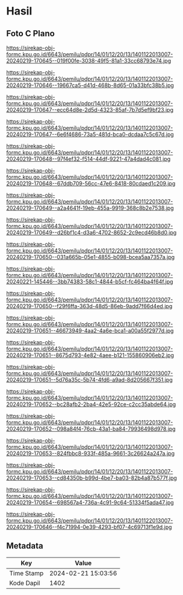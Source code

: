 # Hasil

## Foto C Plano

https://sirekap-obj-formc.kpu.go.id/6643/pemilu/pdpr/14/01/12/20/13/1401122013007-20240219-170645--019f00fe-3038-49f5-81a1-33cc68793e74.jpg

https://sirekap-obj-formc.kpu.go.id/6643/pemilu/pdpr/14/01/12/20/13/1401122013007-20240219-170646--19667ca5-d41d-468b-8d65-01a33bfc38b5.jpg

https://sirekap-obj-formc.kpu.go.id/6643/pemilu/pdpr/14/01/12/20/13/1401122013007-20240219-170647--ecc64d8e-2d5d-4323-85af-7b7d5ef9bf23.jpg

https://sirekap-obj-formc.kpu.go.id/6643/pemilu/pdpr/14/01/12/20/13/1401122013007-20240219-170647--6e6f4686-73a5-481d-bca0-dcdaa7c5c67d.jpg

https://sirekap-obj-formc.kpu.go.id/6643/pemilu/pdpr/14/01/12/20/13/1401122013007-20240219-170648--97f4ef32-f514-44df-9221-47a4dad4c081.jpg

https://sirekap-obj-formc.kpu.go.id/6643/pemilu/pdpr/14/01/12/20/13/1401122013007-20240219-170648--67ddb709-56cc-47e6-8418-80cdaed1c209.jpg

https://sirekap-obj-formc.kpu.go.id/6643/pemilu/pdpr/14/01/12/20/13/1401122013007-20240219-170649--a2a4641f-19eb-455a-9919-368c8b2e7538.jpg

https://sirekap-obj-formc.kpu.go.id/6643/pemilu/pdpr/14/01/12/20/13/1401122013007-20240219-170649--d26bf1c4-d3a6-4702-8652-2c9ecd46b8d0.jpg

https://sirekap-obj-formc.kpu.go.id/6643/pemilu/pdpr/14/01/12/20/13/1401122013007-20240219-170650--031a665b-05e1-4855-b098-bcea5aa7357a.jpg

https://sirekap-obj-formc.kpu.go.id/6643/pemilu/pdpr/14/01/12/20/13/1401122013007-20240221-145446--3bb74383-58c1-4844-b5cf-fc464ba4f64f.jpg

https://sirekap-obj-formc.kpu.go.id/6643/pemilu/pdpr/14/01/12/20/13/1401122013007-20240219-170650--f29f6ffa-363d-48d5-86eb-9add7f66d4ed.jpg

https://sirekap-obj-formc.kpu.go.id/6643/pemilu/pdpr/14/01/12/20/13/1401122013007-20240219-170651--46673949-4aa2-4a6e-bca1-a00a55f2977d.jpg

https://sirekap-obj-formc.kpu.go.id/6643/pemilu/pdpr/14/01/12/20/13/1401122013007-20240219-170651--8675d793-4e82-4aee-b121-155860906eb2.jpg

https://sirekap-obj-formc.kpu.go.id/6643/pemilu/pdpr/14/01/12/20/13/1401122013007-20240219-170651--5d76a35c-5b74-4fd6-a9ad-8d205667f351.jpg

https://sirekap-obj-formc.kpu.go.id/6643/pemilu/pdpr/14/01/12/20/13/1401122013007-20240219-170652--bc28afb2-2ba4-42e5-92ce-c2cc35abde64.jpg

https://sirekap-obj-formc.kpu.go.id/6643/pemilu/pdpr/14/01/12/20/13/1401122013007-20240219-170652--098a84f4-76cb-43a1-ba84-79936498d978.jpg

https://sirekap-obj-formc.kpu.go.id/6643/pemilu/pdpr/14/01/12/20/13/1401122013007-20240219-170653--824fbbc8-933f-485a-9661-3c26624a247a.jpg

https://sirekap-obj-formc.kpu.go.id/6643/pemilu/pdpr/14/01/12/20/13/1401122013007-20240219-170653--cd84350b-b99d-4be7-ba03-82b4a87b577f.jpg

https://sirekap-obj-formc.kpu.go.id/6643/pemilu/pdpr/14/01/12/20/13/1401122013007-20240219-170654--698567a4-736a-4c91-9c64-51334f5ada47.jpg

https://sirekap-obj-formc.kpu.go.id/6643/pemilu/pdpr/14/01/12/20/13/1401122013007-20240219-170646--f4c71994-0e39-4293-bf07-4c69713f1e9d.jpg


## Metadata

| Key        | Value               |
| ---------- | ------------------- |
| Time Stamp | 2024-02-21 15:03:56 |
| Kode Dapil | 1402                |



